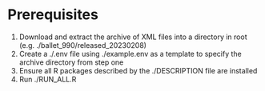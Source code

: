 # Prerequisites
1. Download and extract the archive of XML files into a directory in root (e.g. ./ballet_990/released_20230208)
1. Create a ./.env file using ./example.env as a template to specify the archive directory from step one
1. Ensure all R packages described by the ./DESCRIPTION file are installed
1. Run ./RUN_ALL.R
